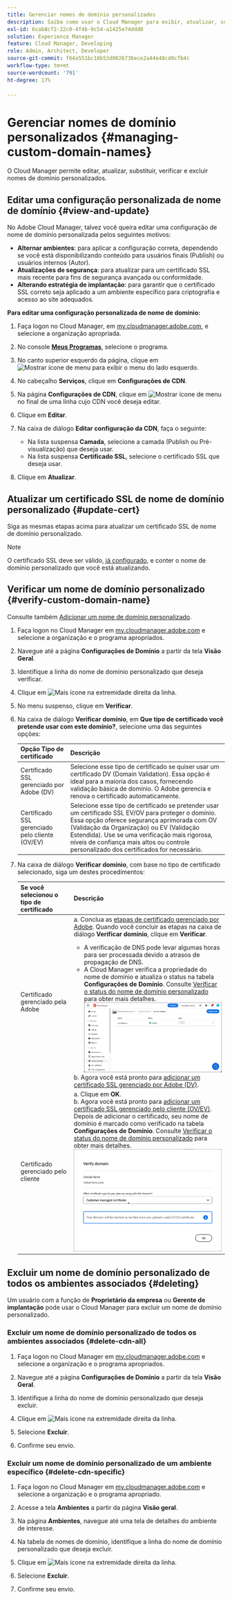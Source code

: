 ```yaml
---
title: Gerenciar nomes de domínio personalizados
description: Saiba como usar o Cloud Manager para exibir, atualizar, substituir e excluir nomes de domínio personalizados.
exl-id: 6cab8cf2-22c0-4f4b-9c54-a1425e74ddd0
solution: Experience Manager
feature: Cloud Manager, Developing
role: Admin, Architect, Developer
source-git-commit: f64a551bc18b53d0026736ece2a44e48cd0cfb4c
workflow-type: tm+mt
source-wordcount: '791'
ht-degree: 17%

---
```



# Gerenciar nomes de domínio personalizados {#managing-custom-domain-names}

O Cloud Manager permite editar, atualizar, substituir, verificar e excluir nomes de domínio personalizados.

## Editar uma configuração personalizada de nome de domínio {#view-and-update}

No Adobe Cloud Manager, talvez você queira editar uma configuração de nome de domínio personalizada pelos seguintes motivos:

* **Alternar ambientes**: para aplicar a configuração correta, dependendo se você está disponibilizando conteúdo para usuários finais (Publish) ou usuários internos (Autor).
* **Atualizações de segurança**: para atualizar para um certificado SSL mais recente para fins de segurança avançada ou conformidade.
* **Alterando estratégia de implantação**: para garantir que o certificado SSL correto seja aplicado a um ambiente específico para criptografia e acesso ao site adequados.

**Para editar uma configuração personalizada de nome de domínio:**

1. Faça logon no Cloud Manager, em [my.cloudmanager.adobe.com](https://my.cloudmanager.adobe.com/), e selecione a organização apropriada.

1. No console **[Meus Programas](/help/implementing/cloud-manager/navigation.md#my-programs)**, selecione o programa.

1. No canto superior esquerdo da página, clique em ![Mostrar ícone de menu](https://spectrum.adobe.com/static/icons/workflow_18/Smock_ShowMenu_18_N.svg) para exibir o menu do lado esquerdo.

1. No cabeçalho **Serviços**, clique em **Configurações de CDN**.

1. Na página **Configurações de CDN**, clique em ![Mostrar ícone de menu](https://spectrum.adobe.com/static/icons/workflow_18/Smock_More_18_N.svg) no final de uma linha cujo CDN você deseja editar.

1. Clique em **Editar**.

1. Na caixa de diálogo **Editar configuração da CDN**, faça o seguinte:

   * Na lista suspensa **Camada**, selecione a camada (Publish ou Pré-visualização) que deseja usar.
   * Na lista suspensa **Certificado SSL**, selecione o certificado SSL que deseja usar.

1. Clique em **Atualizar**.


## Atualizar um certificado SSL de nome de domínio personalizado {#update-cert}

Siga as mesmas etapas acima para atualizar um certificado SSL de nome de domínio personalizado.

>[!NOTE]
>
>O certificado SSL deve ser válido, [já configurado](/help/implementing/cloud-manager/managing-ssl-certifications/introduction-to-ssl-certificates.md), e conter o nome de domínio personalizado que você está atualizando.


## Verificar um nome de domínio personalizado {#verify-custom-domain-name}

Consulte também [Adicionar um nome de domínio personalizado](/help/implementing/cloud-manager/custom-domain-names/add-custom-domain-name.md).

1. Faça logon no Cloud Manager em [my.cloudmanager.adobe.com](https://my.cloudmanager.adobe.com/) e selecione a organização e o programa apropriados.

1. Navegue até a página **Configurações de Domínio** a partir da tela **Visão Geral**.

1. Identifique a linha do nome de domínio personalizado que deseja verificar.

1. Clique em ![Mais ícone](https://spectrum.adobe.com/static/icons/workflow_18/Smock_More_18_N.svg) na extremidade direita da linha.

1. No menu suspenso, clique em **Verificar**.

1. Na caixa de diálogo **Verificar domínio**, em **Que tipo de certificado você pretende usar com este domínio?**, selecione uma das seguintes opções:

   | Opção Tipo de certificado | Descrição |
   | --- | --- |
   | Certificado SSL gerenciado por Adobe (DV) | Selecione esse tipo de certificado se quiser usar um certificado DV (Domain Validation). Essa opção é ideal para a maioria dos casos, fornecendo validação básica de domínio. O Adobe gerencia e renova o certificado automaticamente. |
   | Certificado SSL gerenciado pelo cliente (OV/EV) | Selecione esse tipo de certificado se pretender usar um certificado SSL EV/OV para proteger o domínio. Essa opção oferece segurança aprimorada com OV (Validação da Organização) ou EV (Validação Estendida). Use se uma verificação mais rigorosa, níveis de confiança mais altos ou controle personalizado dos certificados for necessário. |

1. Na caixa de diálogo **Verificar domínio**, com base no tipo de certificado selecionado, siga um destes procedimentos:

   | Se você selecionou o tipo de certificado | Descrição |
   | --- | ---  |
   | Certificado gerenciado pela Adobe | a. Conclua as [etapas de certificado gerenciado por Adobe](/help/implementing/cloud-manager/custom-domain-names/add-custom-domain-name.md#adobe-managed-cert-steps). Quando você concluir as etapas na caixa de diálogo **Verificar domínio**, clique em **Verificar**.<ul><li>A verificação de DNS pode levar algumas horas para ser processada devido a atrasos de propagação de DNS.</li><li>A Cloud Manager verifica a propriedade do nome de domínio e atualiza o status na tabela **Configurações de Domínio**. Consulte [Verificar o status do nome de domínio personalizado](/help/implementing/cloud-manager/custom-domain-names/check-domain-name-status.md) para obter mais detalhes.</li>![Verificar status do domínio](/help/implementing/cloud-manager/assets/domain-settings-verified.png)</li></ul>b. Agora você está pronto para [adicionar um certificado SSL gerenciado por Adobe (DV)](/help/implementing/cloud-manager/managing-ssl-certifications/add-ssl-certificate.md#add-adobe-managed-ssl-cert).</li></ul> |
   | Certificado gerenciado pelo cliente | a. Clique em **OK**.<br>b. Agora você está pronto para [adicionar um certificado SSL gerenciado pelo cliente (OV/EV)](/help/implementing/cloud-manager/managing-ssl-certifications/add-ssl-certificate.md#add-customer-managed-ssl-cert).<br>Depois de adicionar o certificado, seu nome de domínio é marcado como verificado na tabela **Configurações de Domínio**. Consulte [Verificar o status do nome de domínio personalizado](/help/implementing/cloud-manager/custom-domain-names/check-domain-name-status.md) para obter mais detalhes.</li></ul><br>![Verificar domínio para um certificado EV/OV gerenciado pelo cliente](/help/implementing/cloud-manager/assets/verify-domain-customer-managed-step.png) |


## Excluir um nome de domínio personalizado de todos os ambientes associados {#deleting}

Um usuário com a função de **Proprietário da empresa** ou **Gerente de implantação** pode usar o Cloud Manager para excluir um nome de domínio personalizado.

### Excluir um nome de domínio personalizado de todos os ambientes associados {#delete-cdn-all}

1. Faça logon no Cloud Manager em [my.cloudmanager.adobe.com](https://my.cloudmanager.adobe.com/) e selecione a organização e o programa apropriados.

1. Navegue até a página **Configurações de Domínio** a partir da tela **Visão Geral**.

1. Identifique a linha do nome de domínio personalizado que deseja excluir.

1. Clique em ![Mais ícone](https://spectrum.adobe.com/static/icons/workflow_18/Smock_More_18_N.svg) na extremidade direita da linha.

1. Selecione **Excluir**.

1. Confirme seu envio.


### Excluir um nome de domínio personalizado de um ambiente específico {#delete-cdn-specific}

1. Faça logon no Cloud Manager em [my.cloudmanager.adobe.com](https://my.cloudmanager.adobe.com/) e selecione a organização e o programa apropriado.

1. Acesse a tela **Ambientes** a partir da página **Visão geral**.

1. Na página **Ambientes**, navegue até uma tela de detalhes do ambiente de interesse.

1. Na tabela de nomes de domínio, identifique a linha do nome de domínio personalizado que deseja excluir.

1. Clique em ![Mais ícone](https://spectrum.adobe.com/static/icons/workflow_18/Smock_More_18_N.svg) na extremidade direita da linha.

1. Selecione **Excluir**.

1. Confirme seu envio.
